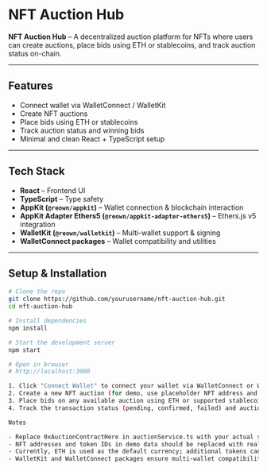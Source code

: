 # NFT Auction Hub

**NFT Auction Hub** – A decentralized auction platform for NFTs where users can create auctions, place bids using ETH or stablecoins, and track auction status on-chain.

---

## Features

- Connect wallet via WalletConnect / WalletKit
- Create NFT auctions
- Place bids using ETH or stablecoins
- Track auction status and winning bids
- Minimal and clean React + TypeScript setup

---

## Tech Stack

- **React** – Frontend UI  
- **TypeScript** – Type safety  
- **AppKit (`@reown/appkit`)** – Wallet connection & blockchain interaction  
- **AppKit Adapter Ethers5 (`@reown/appkit-adapter-ethers5`)** – Ethers.js v5 integration  
- **WalletKit (`@reown/walletkit`)** – Multi-wallet support & signing  
- **WalletConnect packages** – Wallet compatibility and utilities  

---

## Setup & Installation

```bash
# Clone the repo
git clone https://github.com/yourusername/nft-auction-hub.git
cd nft-auction-hub

# Install dependencies
npm install

# Start the development server
npm start

# Open in browser
# http://localhost:3000

1. Click "Connect Wallet" to connect your wallet via WalletConnect or WalletKit.
2. Create a new NFT auction (for demo, use placeholder NFT address and token ID).
3. Place bids on any available auction using ETH or supported stablecoins.
4. Track the transaction status (pending, confirmed, failed) and auction results.

Notes

- Replace 0xAuctionContractHere in auctionService.ts with your actual smart contract address.
- NFT addresses and token IDs in demo data should be replaced with real NFTs.
- Currently, ETH is used as the default currency; additional tokens can be added.
- WalletKit and WalletConnect packages ensure multi-wallet compatibility and signing support.
